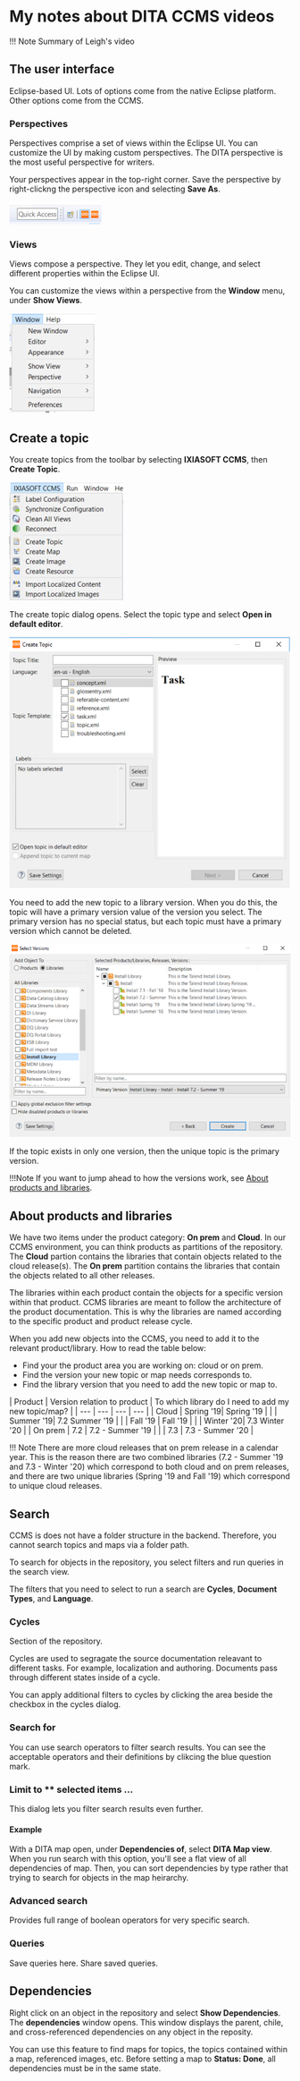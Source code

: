 # My notes about DITA CCMS videos

!!! Note
Summary of Leigh's video

## The user interface

Eclipse-based UI. Lots of options come from the native Eclipse platform. Other options come from the CCMS.

### Perspectives

Perspectives comprise a set of views within the Eclipse UI. You can customize the UI by making custom perspectives. The DITA perspective is the most useful perspective for writers.

Your perspectives appear in the top-right corner. Save the perspective by right-clickng the perspective icon and selecting __Save As__.

![perspective](./images/perspective.png)

### Views

Views compose a perspective. They let you edit, change, and select different properties within the Eclipse UI.

You can customize the views within a perspective from the __Window__ menu, under __Show Views__.

![view](./images/showView.png)

## Create a topic

You create topics from the toolbar by selecting __IXIASOFT CCMS__, then __Create Topic__.

![create](./images/createTopic.png)

The create topic dialog opens. Select the topic type and select __Open in default editor__.

![create](./images/createTopicWindow.png)

You need to add the new topic to a library version. When you do this, the topic will have a primary version value of the version you select. The primary version has no special status, but each topic must have a primary version which cannot be deleted.

![version](./images/selectVersion.png)

If the topic exists in only one version, then the unique topic is the primary version. 

!!!Note
If you want to jump ahead to how the versions work, see [About products and libraries](#About-products-and-libraries).

## About products and libraries

We have two items under the product category: __On prem__ and __Cloud__. In our CCMS environment, you can think products as partitions of the repository. The __Cloud__ partion contains the libraries that contain objects related to the cloud release(s). The __On prem__ partition contains the libraries that contain the objects related to all other releases.

The libraries within each product contain the objects for a specific version within that product. CCMS libraries are meant to follow the architecture of the product documentation. This is why the libraries are named according to the specific product and product release cycle.

When you add new objects into the CCMS, you need to add it to the relevant product/library. How to read the table below:

- Find your the product area you are working on: cloud or on prem.
- Find the version your new topic or map needs corresponds to.
- Find the library version that you need to add the new topic or map to.

| Product   | Version relation to product   | To which library do I need to add my new topic/map? |
| ---       | ---       | ---                                           | --- |
| Cloud     | Spring '19| Spring '19              |
|           | Summer '19| 7.2 Summer '19              |
|           | Fall '19  | Fall '19              |
|           | Winter '20| 7.3 Winter '20              |
| On prem   | 7.2       |  7.2 - Summer '19             |
|           | 7.3       |  7.3 - Summer '20             |

!!! Note
There are more cloud releases that on prem release in a calendar year. This is the reason there are two combined libraries (7.2 - Summer '19 and 7.3 - Winter '20) which correspond to both cloud and on prem releases, and there are two unique libraries (Spring '19 and Fall '19) which correspond to unique cloud releases.  










## Search

CCMS is does not have a folder structure in the backend. Therefore, you cannot search topics and maps via a folder path.

To search for objects in the repository, you select filters and run queries in the search view.

The filters that you need to select to run a search are __Cycles__, __Document Types__, and __Language__.

### Cycles

Section of the repository.
    
Cycles are used to segragate the source documentation releavant to different tasks. For example, localization and authoring. Documents pass through different states inside of a cycle.

You can apply additional filters to cycles by clicking the area beside the checkbox in the cycles dialog.

### Search for

You can use search operators to filter search results. You can see the acceptable operators and their definitions by clikcing the blue question mark.

### Limit to ** selected items ...

This dialog lets you filter search results even further.

#### Example

With a DITA map open, under __Dependencies of__, select __DITA Map view__. When you run search with this option, you'll see a flat view of all dependencies of map. Then, you can sort dependencies by type rather that trying to search for objects in the map heirarchy.

### Advanced search

Provides full range of boolean operators for very specific search.

### Queries

Save queries here. Share saved queries.

## Dependencies

Right click on an object in the repository and select __Show Dependencies__. The __dependencies__ window opens. This window displays the parent, chile, and cross-referenced dependencies on any object in the reposity. 

You can use this feature to find maps for topics, the topics contained within a map, referenced images, etc. Before setting a map to __Status: Done__, all dependencies must be in the same state. 












    

